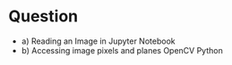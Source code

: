 # Question
- a) Reading an Image in Jupyter Notebook
- b) Accessing image pixels and planes OpenCV Python
